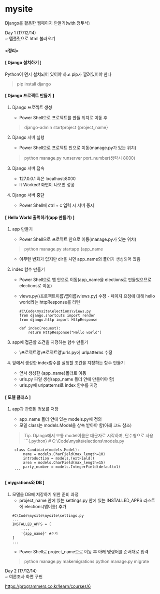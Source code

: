 # mysite
Django를 활용한 웹페이지 만들기(with 정두식)

Day 1 (17/12/14)  
~ 템플릿으로 html 불러오기


#### <정리>

#### [ Django 설치하기 ]
Python이 먼저 설치되어 있어야 하고 pip가 깔려있어야 한다

>pip install django

#### [ Django 프로젝트 만들기 ]
1. Django 프로젝트 생성
    - Power Shell으로 프로젝트를 만들 위치로 이동 후 
    >django-admin startproject {project_name} 


2. Django 서버 실행
    - Power Shell으로 프로젝트 안으로 이동(manage.py가 있는 위치)
    >python manage.py runserver port_number(생략시 8000)


3. Django 서버 접속
    - 127.0.0.1 혹은 localhost:8000
    - It Worked! 화면이 나오면 성공


4. Django 서버 중단
    - Power Shell에 ctrl + c 입력 시 서버 중지


#### [ Hello World 출력하기(app 만들기) ]

1. app 만들기
    - Power Shell으로 프로젝트 안으로 이동(manage.py가 있는 위치)
    >python manage.py startapp {app_name
    - 아무런 변화가 없지만 dir을 치면 app_name의 폴더가 생성되어 있음

2. index 함수 만들기
    - Power Shell으로 앱 안으로 이동(app_name을 elections로 만들었으므로 elections로 이동)
    - views.py(\프로젝트이름\앱이름\views.py) 수정 - 페이지 요청에 대해 hello world라는 httpResponse를 리턴

        ```{.python}
        #C\Code\mysite\elections\views.py  
        from django.shortcuts import render  
        from django.http import HttpResponse 

        def index(request):  
            return HttpResponse("Hello world")
        ```
3. app에 접근할 조건을 지정하는 함수 만들기
    - \프로젝트명\프로젝트명\urls.py에 urlpatterns 수정

4. 앞에서 생성한 index함수를 실행할 조건을 지정하는 함수 만들기
    - 앞서 생성한 {app_name}폴더로 이동
    - urls.py 파일 생성(app_name 폴더 안에 만들어야 함)
    - urls.py에 urlpatterns로 index 함수를 지정

#### [ 모델 클래스 ]
1. app과 관련된 정보를 저장
    - app_name 폴더 안에 있는 models.py에 정의
    - 모델 class는 models.Model을 상속 받아야 함(아래 코드 참조)
    >Tip.  Django에서 보통 model이름은 대문자로 시작하며, 단수형으로 사용
        ```{.python}
        # C:\Code\mysite\elections\models.py

        class Candidate(models.Model):
            name = models.CharField(max_length=10)
            introduction = models.TextField()
            area = models.CharField(max_length=15)
            party_number = models.IntegerField(default=1)
        ```

#### [ mygrations와 DB ]
1. 모델을 DB에 저장하기 위한 준비 과정
    - project_name 안에 있는 settings.py 안에 있는 INSTALLED_APPS 리스트에 elections(앱이름) 추가
    ```{.python}
    #C\Code\mysite\mysite\settings.py
    ...
    INSTALLED_APPS = [
        ...,
        '{app_name}' #추가
    ]
    ...
    ```
    - Power Shell로 project_name으로 이동 후 아래 명령어를 순서대로 입력
    >python manage.py makemigrations
    >python manage.py migrate



Day 2 (17/12/14)  
~ 여론조사 화면 구현


https://programmers.co.kr/learn/courses/6
